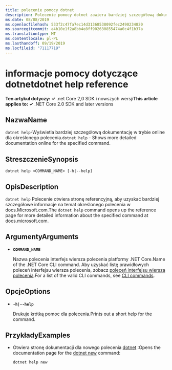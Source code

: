 ```yaml
---
title: polecenie pomocy dotnet
description: Polecenie pomocy dotnet zawiera bardziej szczegółową dokumentację w trybie online dla określonego polecenia.
ms.date: 08/08/2019
ms.openlocfilehash: 533f2c47fa7ec14d31368538092fec2490234820
ms.sourcegitcommit: a4b10e1f2a8bb4e8ff902630855474a0c4f1b37a
ms.translationtype: MT
ms.contentlocale: pl-PL
ms.lasthandoff: 09/19/2019
ms.locfileid: "71117719"
---
```

# <a name="dotnet-help-reference"></a><span data-ttu-id="2032e-103">informacje pomocy dotyczące dotnet</span><span class="sxs-lookup"><span data-stu-id="2032e-103">dotnet help reference</span></span>

<span data-ttu-id="2032e-104">**Ten artykuł dotyczy: ✓** .net Core 2,0 SDK i nowszych wersji</span><span class="sxs-lookup"><span data-stu-id="2032e-104">**This article applies to: ✓** .NET Core 2.0 SDK and later versions</span></span>

<!-- todo: uncomment when all CLI commands are reviewed
[!INCLUDE [topic-appliesto-net-core-all](../../../includes/topic-appliesto-net-core-2plus.md)]
-->

## <a name="name"></a><span data-ttu-id="2032e-105">Nazwa</span><span class="sxs-lookup"><span data-stu-id="2032e-105">Name</span></span>

<span data-ttu-id="2032e-106">`dotnet help`-Wyświetla bardziej szczegółową dokumentację w trybie online dla określonego polecenia.</span><span class="sxs-lookup"><span data-stu-id="2032e-106">`dotnet help` - Shows more detailed documentation online for the specified command.</span></span>

## <a name="synopsis"></a><span data-ttu-id="2032e-107">Streszczenie</span><span class="sxs-lookup"><span data-stu-id="2032e-107">Synopsis</span></span>

`dotnet help <COMMAND_NAME> [-h|--help]`

## <a name="description"></a><span data-ttu-id="2032e-108">Opis</span><span class="sxs-lookup"><span data-stu-id="2032e-108">Description</span></span>

<span data-ttu-id="2032e-109">`dotnet help` Polecenie otwiera stronę referencyjną, aby uzyskać bardziej szczegółowe informacje na temat określonego polecenia w docs.Microsoft.com.</span><span class="sxs-lookup"><span data-stu-id="2032e-109">The `dotnet help` command opens up the reference page for more detailed information about the specified command at docs.microsoft.com.</span></span>

## <a name="arguments"></a><span data-ttu-id="2032e-110">Argumenty</span><span class="sxs-lookup"><span data-stu-id="2032e-110">Arguments</span></span>

* **`COMMAND_NAME`**

  <span data-ttu-id="2032e-111">Nazwa polecenia interfejs wiersza polecenia platformy .NET Core.</span><span class="sxs-lookup"><span data-stu-id="2032e-111">Name of the .NET Core CLI command.</span></span> <span data-ttu-id="2032e-112">Aby uzyskać listę prawidłowych poleceń interfejsu wiersza polecenia, zobacz [poleceń interfejsu wiersza polecenia](index.md#cli-commands).</span><span class="sxs-lookup"><span data-stu-id="2032e-112">For a list of the valid CLI commands, see [CLI commands](index.md#cli-commands).</span></span>

## <a name="options"></a><span data-ttu-id="2032e-113">Opcje</span><span class="sxs-lookup"><span data-stu-id="2032e-113">Options</span></span>

* **`-h|--help`**

  <span data-ttu-id="2032e-114">Drukuje krótką pomoc dla polecenia.</span><span class="sxs-lookup"><span data-stu-id="2032e-114">Prints out a short help for the command.</span></span>

## <a name="examples"></a><span data-ttu-id="2032e-115">Przykłady</span><span class="sxs-lookup"><span data-stu-id="2032e-115">Examples</span></span>

* <span data-ttu-id="2032e-116">Otwiera stronę dokumentacji dla nowego polecenia [dotnet](dotnet-new.md) :</span><span class="sxs-lookup"><span data-stu-id="2032e-116">Opens the documentation page for the [dotnet new](dotnet-new.md) command:</span></span>

  ```dotnetcli
  dotnet help new
  ```
